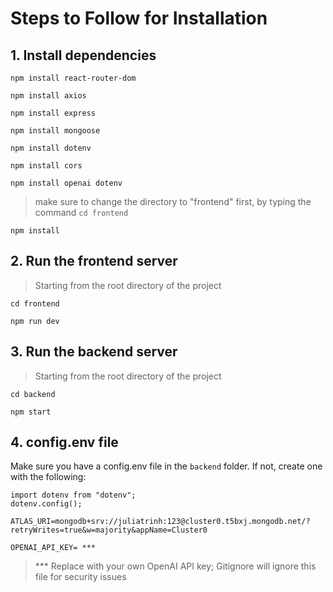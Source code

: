 # Steps to Follow for Installation

## 1. Install dependencies
```
npm install react-router-dom
```
```
npm install axios
```
```
npm install express
```
```
npm install mongoose
```
```
npm install dotenv
```
```
npm install cors
```
```
npm install openai dotenv
```
> make sure to change the directory to "frontend" first, by typing the command ```cd frontend```
```
npm install
```

## 2. Run the frontend server
> Starting from the root directory of the project
```
cd frontend
```
```
npm run dev
```

## 3. Run the backend server
> Starting from the root directory of the project
```
cd backend
```
```
npm start
```

## 4. config.env file
Make sure you have a config.env file in the ```backend``` folder. If not, create one with the following:
```
import dotenv from "dotenv";
dotenv.config();

ATLAS_URI=mongodb+srv://juliatrinh:123@cluster0.t5bxj.mongodb.net/?retryWrites=true&w=majority&appName=Cluster0

OPENAI_API_KEY= ***
```
> *** Replace with your own OpenAI API key; Gitignore will ignore this file for security issues
